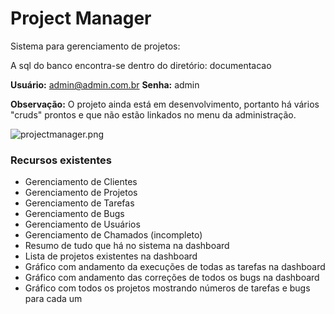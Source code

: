 # Project Manager #

Sistema para gerenciamento de projetos:


A sql do banco encontra-se dentro do diretório: documentacao

**Usuário:** admin@admin.com.br
**Senha:** admin


**Observação:** O projeto ainda está em desenvolvimento, portanto há vários "cruds" prontos e que não estão linkados no menu da administração.

![projectmanager.png](https://bitbucket.org/repo/XREA6k/images/910586038-projectmanager.png)

### Recursos existentes ###

* Gerenciamento de Clientes
* Gerenciamento de Projetos
* Gerenciamento de Tarefas
* Gerenciamento de Bugs
* Gerenciamento de Usuários
* Gerenciamento de Chamados (incompleto)
* Resumo de tudo que há no sistema na dashboard
* Lista de projetos existentes na dashboard
* Gráfico com andamento da execuções de todas as tarefas na dashboard
* Gráfico com andamento das correções de todos os bugs na dashboard
* Gráfico com todos os projetos mostrando números de tarefas e bugs para cada um
